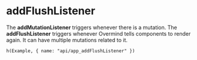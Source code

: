 # addFlushListener

The **addMutationListener** triggers whenever there is a mutation. The **addFlushListener** triggers whenever Overmind tells components to render again. It can have multiple mutations related to it.

```marksy
h(Example, { name: "api/app_addFlushListener" })
```

